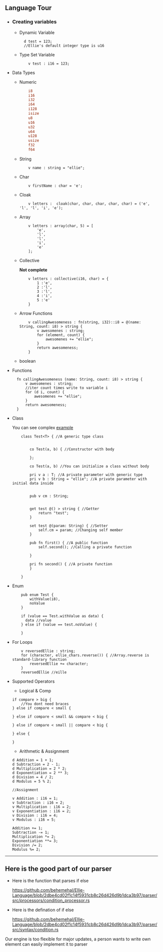 ## Language Tour

* ### Creating variables 
  * Dynamic Variable 
    ```ellie
      d test = 123;
      //Ellie's default integer type is u16
    ```
  * Type Set Variable
    ```ellie
        v test : i16 = 123;
    ```
* Data Types

    - Numeric
        ```rust
            i8
            i16
            i32
            i64
            i128
            isize
            u8
            u16
            u32
            u64
            u128
            usize
            f32
            f64
        ```
    - String
        ```ellie
            v name : string = "ellie";
        ```
    - Char
        ```ellie
            v firstName : char = 'e';
        ```
    - Cloak
        ```ellie
            v letters :  cloak(char, char, char, char, char) = ('e', 'l', 'l', 'i', 'e');
        ```
    - Array
        ```ellie
            v letters : array(char, 5) = [
                'e',
                'l',
                'l',
                'i',
                'e'
            ];
        ```
    - Collective
        
        **Not complete**
        ```ellie
            v letters : collective(i16, char) = {
                1 :'e',
                2 :'l',
                3 :'l',
                4 :'i',
                5 :'e'
            }
        ```
    - Arrow Functions
        ```ellie
            v callingAwesomeness : fn(string, i32)::i8 = @(name: String, count: i8) > string {
                v awesomenes : string;
                for (element, count) {
                    awesomenes += "ellie";
                }
                return awesomeness;
            }
        ```
    - boolean
* Functions
  ```ellie
    fn callingAwesomeness (name: String, count: i8) > string {
        v awesomenes : string;
        //iter count times write to variable i
        for (d i, count) {
            awesomenes += "ellie";
        }
        return awesomeness;
    }

  ```
* Class

    You can see complex [example](./examples/arrayChunker.ei)

    ```ellie
        class Test<T> { //A generic type class


            co Test(a, b) { //Constructor with body

            };

            co Test(a, b) //You can initialize a class without body

            pri v a : T; //A private parameter with generic type
            pri v b : String = "ellie"; //A private parameter with initial data inside

            
            pub v cm : String;


            get test @() > string { //Getter
                return "test";
            }

            set test @(param: String) { //Setter
                self.cm = param; //Changing self member
            }

            pub fn first() { //A public function
                self.second(); //Calling a private function

            }

            pri fn second() { //A private function
            }

        }
    ```
* Enum
    ```ellie
        pub enum Test {
            withValue(i8),
            noValue
        }

        if (value == Test.withValue as data) {
          data //value
        } else if (value == test.noValue) {
          
        }
    ```
* For Loops
    ```ellie
        v reversedEllie : string;
        for (character, ellie_chars.reverse()) { //Array.reverse is standard-library function
            reversedEllie += character;
        }
        reversedEllie //eille
    ```
* Supported Operators
    * Logical & Comp
    ```ellie
    if compare > big {
        //You dont need braces
    } else if compare < small {

    } else if compare < small && compare < big {

    } else if compare < small || compare < big {
    
    } else {

    }
    ```
    * Arithmetic & Assignment
    ```ellie
    d Addition = 1 + 1;
    d Subtraction = 2 - 1;
    d Multiplication = 2 * 2;
    d Exponentiation = 2 ** 3;
    d Division = 4 / 2;
    d Modulus = 5 % 2;

    //Assignment

    v Addition : i16 = 1;
    v Subtraction : i16 = 2;
    v Multiplication : i16 = 2;
    v Exponentiation : i16 = 2;
    v Division : i16 = 4;
    v Modulus : i16 = 5;

    Addition += 1;
    Subtraction -= 1;
    Multiplication *= 2;
    Exponentiation **= 3;
    Division /= 2;
    Modulus %= 2;
  ```


---
##   Here is the good part of our parser
  - Here is the function that parses if else

    https://github.com/behemehal/Ellie-Language/blob/2dbe4cd02f1c14f5931cb8c26d426d9b1dca3b97/parser/src/processors/condition_processor.rs

  - Here is the defination of if else

    https://github.com/behemehal/Ellie-Language/blob/2dbe4cd02f1c14f5931cb8c26d426d9b1dca3b97/parser/src/syntax/condition.rs

Our engine is too flexible for major updates, a person wants to write own element can easily implement it to parser

